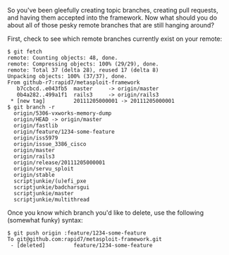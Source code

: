 So you've been gleefully creating topic branches, creating pull
requests, and having them accepted into the framework. Now what should
you do about all of those pesky remote branches that are still hanging
around?

First, check to see which remote branches currently exist on your
remote:

```console
$ git fetch
remote: Counting objects: 48, done.
remote: Compressing objects: 100% (29/29), done.
remote: Total 37 (delta 28), reused 17 (delta 8)
Unpacking objects: 100% (37/37), done.
From github-r7:rapid7/metasploit-framework
   b7ccbcd..e043fb5  master     -> origin/master
   0b4a282..499a1f1  rails3     -> origin/rails3
 * [new tag]         20111205000001 -> 20111205000001
$ git branch -r
  origin/5306-vxworks-memory-dump
  origin/HEAD -> origin/master
  origin/fastlib
  origin/feature/1234-some-feature
  origin/iss5979
  origin/issue_3386_cisco
  origin/master
  origin/rails3
  origin/release/20111205000001
  origin/servu_sploit
  origin/stable
  scriptjunkie/(u)efi_pxe
  scriptjunkie/badcharsgui
  scriptjunkie/master
  scriptjunkie/multithread
```

Once you know which branch you'd like to delete, use the following
(somewhat funky) syntax:

```console
$ git push origin :feature/1234-some-feature
To git@github.com:rapid7/metasploit-framework.git
 - [deleted]         feature/1234-some-feature
```
